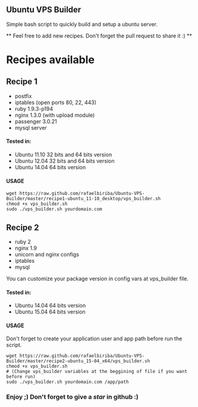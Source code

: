 ## Ubuntu VPS Builder
Simple bash script to quickly build and setup a ubuntu server.

** Feel free to add new recipes. Don't forget the pull request to share it :) **

# Recipes available
## Recipe 1
- postfix
- iptables (open ports 80, 22, 443)
- ruby 1.9.3-p194
- nginx 1.3.0 (with upload module)
- passenger 3.0.21
- mysql server

#### Tested in:

- Ubuntu 11.10 32 bits and 64 bits version
- Ubuntu 12.04 32 bits and 64 bits version
- Ubuntu 14.04 64 bits version

#### USAGE
    wget https://raw.github.com/rafaelbiriba/Ubuntu-VPS-Builder/master/recipe1-ubuntu_11-10_desktop/vps_builder.sh
    chmod +x vps_builder.sh
    sudo ./vps_builder.sh yourdomain.com

## Recipe 2
- ruby 2
- nginx 1.9
- unicorn and nginx configs
- iptables
- mysql

You can customize your package version in config vars at vps_builder file.

#### Tested in:

- Ubuntu 14.04 64 bits version
- Ubuntu 15.04 64 bits version

#### USAGE
  Don't forget to create your application user and app path before run the script.

    wget https://raw.github.com/rafaelbiriba/Ubuntu-VPS-Builder/master/recipe2-ubuntu_15-04_x64/vps_builder.sh
    chmod +x vps_builder.sh
    # (Change vps_builder variables at the beggining of file if you want before run)
    sudo ./vps_builder.sh yourdomain.com /app/path

### Enjoy ;) Don't forget to give a *star* in github :)
